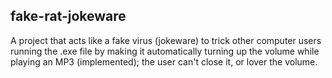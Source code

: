 ## fake-rat-jokeware
A project that acts like a fake virus (jokeware) to trick other computer users running the .exe file by making it automatically turning up the volume while playing an MP3 (implemented); the user can't close it, or lover the volume.
